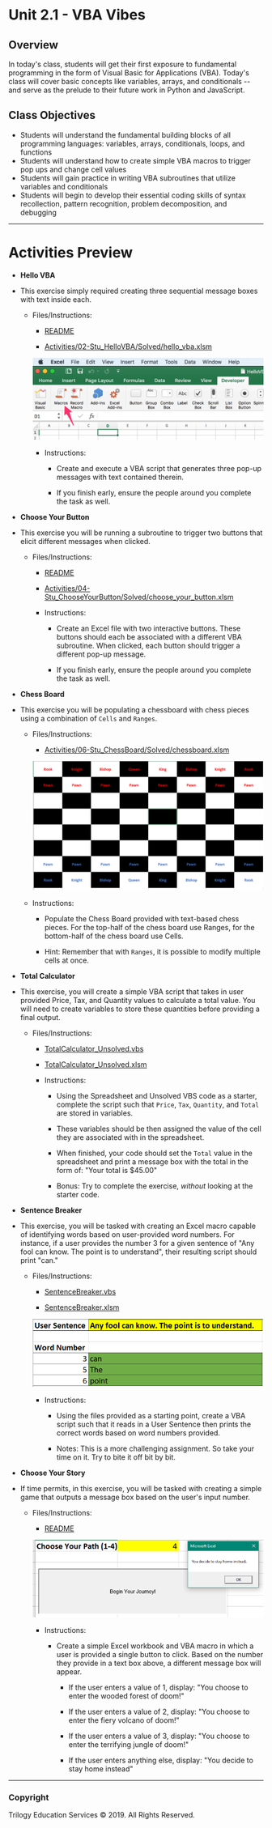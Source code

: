 # Unit 2.1 - VBA Vibes

## Overview

In today's class, students will get their first exposure to fundamental programming in the form of Visual Basic for Applications (VBA). Today's class will cover basic concepts like variables, arrays, and conditionals -- and serve as the prelude to their future work in Python and JavaScript.

## Class Objectives

* Students will understand the fundamental building blocks of all programming languages: variables, arrays, conditionals, loops, and functions
* Students will understand how to create simple VBA macros to trigger pop ups and change cell values
* Students will gain practice in writing VBA subroutines that utilize variables and conditionals
* Students will begin to develop their essential coding skills of syntax recollection, pattern recognition, problem decomposition, and debugging

- - -

# Activities Preview

* **Hello VBA**
* This exercise simply required creating three sequential message boxes with text inside each.

  * Files/Instructions:

    * [README](Activities/02-Stu_HelloVBA/README.md)
    
    * [Activities/02-Stu_HelloVBA/Solved/hello_vba.xlsm](Activities/02-Stu_HelloVBA/Solved/hello_vba.xlsm)

    ![Images/macro.png](Images/macro.png)

    * Instructions:

        * Create and execute a VBA script that generates three pop-up messages with text contained therein.

        * If you finish early, ensure the people around you complete the task as well.

* **Choose Your Button**
* This exercise you will be running a subroutine to trigger two buttons that elicit different messages when clicked.

  * Files/Instructions: 

    * [README](Activities/04-Stu_ChooseYourButton/README.md)
    
    * [Activities/04-Stu_ChooseYourButton/Solved/choose_your_button.xlsm](Activities/04-Stu_ChooseYourButton/Solved/choose_your_button.xlsm)

    * Instructions:

      * Create an Excel file with two interactive buttons. These buttons should each be associated with a different VBA subroutine. When clicked, each button should trigger a different pop-up message.

      * If you finish early, ensure the people around you complete the task as well.

* **Chess Board**
* This exercise you will be populating a chessboard with chess pieces using a combination of `Cells` and `Ranges`.

  * Files/Instructions:
  
    * [Activities/06-Stu_ChessBoard/Solved/chessboard.xlsm](Activities/06-Stu_ChessBoard/Solved/ChessBoard.xlsm)
    
    ![Images/06-ChessBoard_1.png](Images/06-ChessBoard_1.png)

  * Instructions:

    * Populate the Chess Board provided with text-based chess pieces. For the top-half of the chess board use Ranges, for the bottom-half of the chess board use Cells.

    * Hint: Remember that with `Ranges`, it is possible to modify multiple cells at once.

* **Total Calculator**
* This exercise, you will create a simple VBA script that takes in user provided Price, Tax, and Quantity values to calculate a total value. You will need to create variables to store these quantities before providing a final output.

  * Files/Instructions:

    * [TotalCalculator_Unsolved.vbs](Activities/08-Stu_TotalCalculator/Unsolved/total_calculator.vbs)

    * [TotalCalculator_Unsolved.xlsm](Activities/08-Stu_TotalCalculator/Unsolved/total_calculator.xlsm)

    * Instructions:

      * Using the Spreadsheet and Unsolved VBS code as a starter, complete the script such that `Price`, `Tax`, `Quantity`, and `Total` are stored in variables.

      * These variables should be then assigned the value of the cell they are associated with in the spreadsheet.

      * When finished, your code should set the `Total` value in the spreadsheet and print a message box with the total in the form of: "Your total is $45.00"

      * Bonus: Try to complete the exercise, _without_ looking at the starter code.

* **Sentence Breaker**
* This exercise, you will be tasked with creating an Excel macro capable of identifying words based on user-provided word numbers. For instance, if a user provides the number 3 for a given sentence of "Any fool can know. The point is to understand", their resulting script should print "can."

  * Files/Instructions:

    * [SentenceBreaker.vbs](Activities/11-Stu_SentenceBreaker/Unsolved/sentence_breaker.vbs)

    * [SentenceBreaker.xlsm](Activities/11-Stu_SentenceBreaker/Unsolved/sentence_breaker.xlsm)

    ![Images/12-SentenceArray_2.png](Images/12-SentenceArray_2.png)

    * Instructions:

      * Using the files provided as a starting point, create a VBA script such that it reads in a User Sentence then prints the correct words based on word numbers provided.

      * Notes: This is a more challenging assignment. So take your time on it. Try to bite it off bit by bit.

* **Choose Your Story**
* If time permits, in this exercise, you will be tasked with creating a simple game that outputs a message box based on the user's input number.

  * Files/Instructions:

    * [README](Activities/13-Stu_ChooseYourStory/README.md)

    ![Images/14-ChoosePath_1.png](Images/14-ChoosePath_1.png)

    * Instructions:

      * Create a simple Excel workbook and VBA macro in which a user is provided a single button to click. Based on the number they provide in a text box above, a different message box will appear.

        * If the user enters a value of 1, display: "You choose to enter the wooded forest of doom!"

        * If the user enters a value of 2, display: "You choose to enter the fiery volcano of doom!"

        * If the user enters a value of 3, display: "You choose to enter the terrifying jungle of doom!"

        * If the user enters anything else, display: "You decide to stay home instead"

- - -

### Copyright

Trilogy Education Services © 2019. All Rights Reserved.
